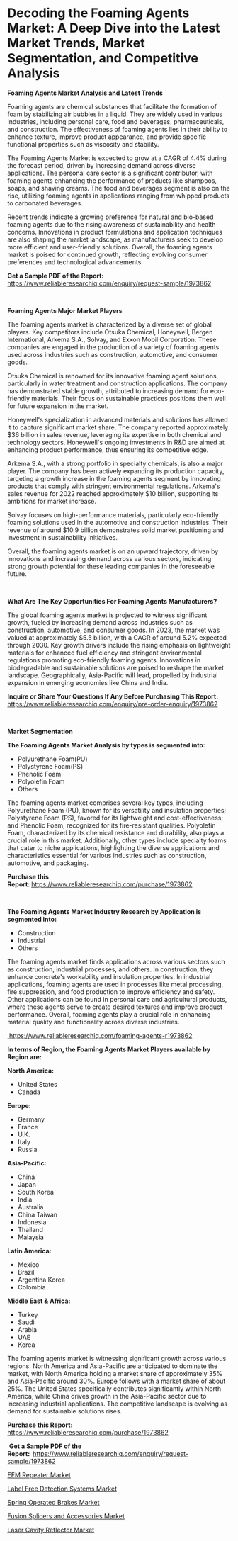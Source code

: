 <p><h1>Decoding the Foaming Agents Market: A Deep Dive into the Latest Market Trends, Market Segmentation, and Competitive Analysis</h1></p><p><strong>Foaming Agents Market Analysis and Latest Trends</strong></p>
<p><p>Foaming agents are chemical substances that facilitate the formation of foam by stabilizing air bubbles in a liquid. They are widely used in various industries, including personal care, food and beverages, pharmaceuticals, and construction. The effectiveness of foaming agents lies in their ability to enhance texture, improve product appearance, and provide specific functional properties such as viscosity and stability.</p><p>The Foaming Agents Market is expected to grow at a CAGR of 4.4% during the forecast period, driven by increasing demand across diverse applications. The personal care sector is a significant contributor, with foaming agents enhancing the performance of products like shampoos, soaps, and shaving creams. The food and beverages segment is also on the rise, utilizing foaming agents in applications ranging from whipped products to carbonated beverages.</p><p>Recent trends indicate a growing preference for natural and bio-based foaming agents due to the rising awareness of sustainability and health concerns. Innovations in product formulations and application techniques are also shaping the market landscape, as manufacturers seek to develop more efficient and user-friendly solutions. Overall, the foaming agents market is poised for continued growth, reflecting evolving consumer preferences and technological advancements.</p></p>
<p><strong>Get a Sample PDF of the Report:&nbsp;</strong> <a href="https://www.reliableresearchiq.com/enquiry/request-sample/1973862?utm_campaign=3071&utm_medium=2&utm_source=Github&utm_content=ia&utm_term=02042025&utm_id=foaming-agents">https://www.reliableresearchiq.com/enquiry/request-sample/1973862</a></p>
<p>&nbsp;</p>
<p><strong>Foaming Agents Major Market Players</strong></p>
<p><p>The foaming agents market is characterized by a diverse set of global players. Key competitors include Otsuka Chemical, Honeywell, Bergen International, Arkema S.A., Solvay, and Exxon Mobil Corporation. These companies are engaged in the production of a variety of foaming agents used across industries such as construction, automotive, and consumer goods.</p><p>Otsuka Chemical is renowned for its innovative foaming agent solutions, particularly in water treatment and construction applications. The company has demonstrated stable growth, attributed to increasing demand for eco-friendly materials. Their focus on sustainable practices positions them well for future expansion in the market.</p><p>Honeywell's specialization in advanced materials and solutions has allowed it to capture significant market share. The company reported approximately $36 billion in sales revenue, leveraging its expertise in both chemical and technology sectors. Honeywell's ongoing investments in R&D are aimed at enhancing product performance, thus ensuring its competitive edge.</p><p>Arkema S.A., with a strong portfolio in specialty chemicals, is also a major player. The company has been actively expanding its production capacity, targeting a growth increase in the foaming agents segment by innovating products that comply with stringent environmental regulations. Arkema's sales revenue for 2022 reached approximately $10 billion, supporting its ambitions for market increase.</p><p>Solvay focuses on high-performance materials, particularly eco-friendly foaming solutions used in the automotive and construction industries. Their revenue of around $10.9 billion demonstrates solid market positioning and investment in sustainability initiatives.</p><p>Overall, the foaming agents market is on an upward trajectory, driven by innovations and increasing demand across various sectors, indicating strong growth potential for these leading companies in the foreseeable future.</p></p>
<p>&nbsp;</p>
<p><strong>What Are The Key Opportunities For Foaming Agents Manufacturers?</strong></p>
<p><p>The global foaming agents market is projected to witness significant growth, fueled by increasing demand across industries such as construction, automotive, and consumer goods. In 2023, the market was valued at approximately $5.5 billion, with a CAGR of around 5.2% expected through 2030. Key growth drivers include the rising emphasis on lightweight materials for enhanced fuel efficiency and stringent environmental regulations promoting eco-friendly foaming agents. Innovations in biodegradable and sustainable solutions are poised to reshape the market landscape. Geographically, Asia-Pacific will lead, propelled by industrial expansion in emerging economies like China and India.</p></p>
<p><strong>Inquire or Share Your Questions If Any Before Purchasing This Report:</strong> <a href="https://www.reliableresearchiq.com/enquiry/pre-order-enquiry/1973862?utm_campaign=3071&utm_medium=2&utm_source=Github&utm_content=ia&utm_term=02042025&utm_id=foaming-agents">https://www.reliableresearchiq.com/enquiry/pre-order-enquiry/1973862</a></p>
<p>&nbsp;</p>
<p><strong>Market Segmentation</strong></p>
<p><strong>The Foaming Agents Market Analysis by types is segmented into:</strong></p>
<p><ul><li>Polyurethane Foam(PU)</li><li>Polystyrene Foam(PS)</li><li>Phenolic Foam</li><li>Polyolefin Foam</li><li>Others</li></ul></p>
<p><p>The foaming agents market comprises several key types, including Polyurethane Foam (PU), known for its versatility and insulation properties; Polystyrene Foam (PS), favored for its lightweight and cost-effectiveness; and Phenolic Foam, recognized for its fire-resistant qualities. Polyolefin Foam, characterized by its chemical resistance and durability, also plays a crucial role in this market. Additionally, other types include specialty foams that cater to niche applications, highlighting the diverse applications and characteristics essential for various industries such as construction, automotive, and packaging.</p></p>
<p><strong>Purchase this Report:&nbsp;</strong><a href="https://www.reliableresearchiq.com/purchase/1973862?utm_campaign=3071&utm_medium=2&utm_source=Github&utm_content=ia&utm_term=02042025&utm_id=foaming-agents">https://www.reliableresearchiq.com/purchase/1973862</a></p>
<p>&nbsp;</p>
<p><strong>The Foaming Agents Market Industry Research by Application is segmented into:</strong></p>
<p><ul><li>Construction</li><li>Industrial</li><li>Others</li></ul></p>
<p><p>The foaming agents market finds applications across various sectors such as construction, industrial processes, and others. In construction, they enhance concrete's workability and insulation properties. In industrial applications, foaming agents are used in processes like metal processing, fire suppression, and food production to improve efficiency and safety. Other applications can be found in personal care and agricultural products, where these agents serve to create desired textures and improve product performance. Overall, foaming agents play a crucial role in enhancing material quality and functionality across diverse industries.</p></p>
<p><a href="https://www.reliableresearchiq.com/foaming-agents-r1973862?utm_campaign=3071&utm_medium=2&utm_source=Github&utm_content=ia&utm_term=02042025&utm_id=foaming-agents">&nbsp;https://www.reliableresearchiq.com/foaming-agents-r1973862</a></p>
<p><strong>In terms of Region, the Foaming Agents Market Players available by Region are:</strong></p>
<p>
    <p> <strong> North America: </strong>
        <ul>
            <li>United States</li>
            <li>Canada</li>
        </ul>
        </p> 
    <p> <strong> Europe: </strong>
        <ul>
            <li>Germany</li>
            <li>France</li>
            <li>U.K.</li>
            <li>Italy</li>
            <li>Russia</li>
        </ul>
        </p> 
    <p> <strong> Asia-Pacific: </strong>
        <ul>
            <li>China</li>
            <li>Japan</li>
            <li>South Korea</li>
            <li>India</li>
            <li>Australia</li>
            <li>China Taiwan</li>
            <li>Indonesia</li>
            <li>Thailand</li>
            <li>Malaysia</li>
        </ul>
        </p> 
    <p> <strong> Latin America: </strong>
        <ul>
            <li>Mexico</li>
            <li>Brazil</li>
            <li>Argentina Korea</li>
            <li>Colombia</li>
        </ul>
        </p> 
    <p> <strong> Middle East & Africa: </strong>
        <ul>
            <li>Turkey</li>
            <li>Saudi</li>
            <li>Arabia</li>
            <li>UAE</li>
            <li>Korea</li>
        </ul>
    </p>
    </p>
<p><p>The foaming agents market is witnessing significant growth across various regions. North America and Asia-Pacific are anticipated to dominate the market, with North America holding a market share of approximately 35% and Asia-Pacific around 30%. Europe follows with a market share of about 25%. The United States specifically contributes significantly within North America, while China drives growth in the Asia-Pacific sector due to increasing industrial applications. The competitive landscape is evolving as demand for sustainable solutions rises.</p></p>
<p><strong>Purchase this Report: </strong><a href="https://www.reliableresearchiq.com/purchase/1973862?utm_campaign=3071&utm_medium=2&utm_source=Github&utm_content=ia&utm_term=02042025&utm_id=foaming-agents">https://www.reliableresearchiq.com/purchase/1973862</a></p>
<p>&nbsp;<strong>Get a Sample PDF of the Report:&nbsp;&nbsp;</strong><a href="https://www.reliableresearchiq.com/enquiry/request-sample/1973862?utm_campaign=3071&utm_medium=2&utm_source=Github&utm_content=ia&utm_term=02042025&utm_id=foaming-agents">https://www.reliableresearchiq.com/enquiry/request-sample/1973862</a></p>
<p><strong></strong></p>
<p><p><a href="https://www.linkedin.com/pulse/efm-repeater-market-demand-revenue-insights-124-cagr-forecast-cvpge?utm_campaign=3071&utm_medium=2&utm_source=Github&utm_content=ia&utm_term=02042025&utm_id=foaming-agents">EFM Repeater Market</a></p><p><a href="https://www.linkedin.com/pulse/label-free-detection-systems-market-size-application-revenue-dghce?utm_campaign=3071&utm_medium=2&utm_source=Github&utm_content=ia&utm_term=02042025&utm_id=foaming-agents">Label Free Detection Systems Market</a></p><p><a href="https://www.linkedin.com/pulse/estimating-size-growth-potential-spring-operated-brakes-zezle?utm_campaign=3071&utm_medium=2&utm_source=Github&utm_content=ia&utm_term=02042025&utm_id=foaming-agents">Spring Operated Brakes Market</a></p><p><a href="https://www.linkedin.com/pulse/fusion-splicers-accessories-market-size-overview-growth-analysis-k4vre?utm_campaign=3071&utm_medium=2&utm_source=Github&utm_content=ia&utm_term=02042025&utm_id=foaming-agents">Fusion Splicers and Accessories Market</a></p><p><a href="https://www.linkedin.com/pulse/laser-cavity-reflector-market-size-expanding-rapidly-annual-zvvqe?utm_campaign=3071&utm_medium=2&utm_source=Github&utm_content=ia&utm_term=02042025&utm_id=foaming-agents">Laser Cavity Reflector Market</a></p></p>